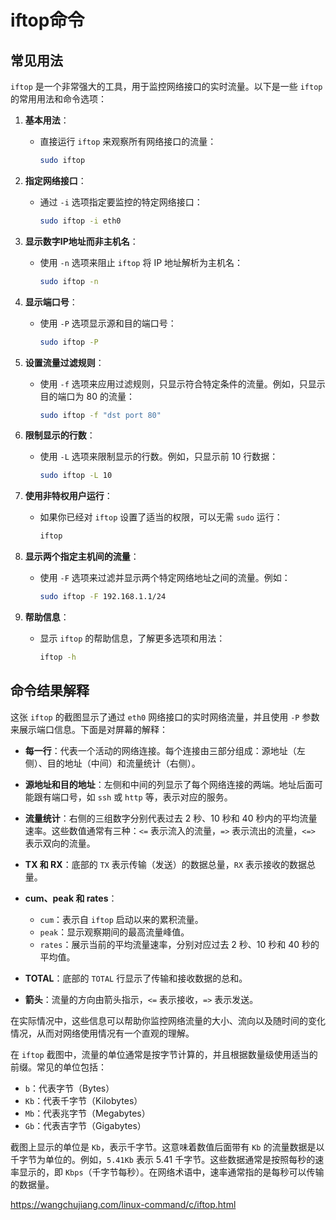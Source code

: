 # iftop命令



## 常见用法



`iftop` 是一个非常强大的工具，用于监控网络接口的实时流量。以下是一些 `iftop` 的常用用法和命令选项：

1. **基本用法**：
   
   - 直接运行 `iftop` 来观察所有网络接口的流量：
     ```bash
     sudo iftop
     ```
   
2. **指定网络接口**：
   - 通过 `-i` 选项指定要监控的特定网络接口：
     ```bash
     sudo iftop -i eth0
     ```

3. **显示数字IP地址而非主机名**：
   - 使用 `-n` 选项来阻止 `iftop` 将 IP 地址解析为主机名：
     ```bash
     sudo iftop -n
     ```

4. **显示端口号**：
   - 使用 `-P` 选项显示源和目的端口号：
     ```bash
     sudo iftop -P
     ```

5. **设置流量过滤规则**：
   - 使用 `-f` 选项来应用过滤规则，只显示符合特定条件的流量。例如，只显示目的端口为 80 的流量：
     ```bash
     sudo iftop -f "dst port 80"
     ```

6. **限制显示的行数**：
   - 使用 `-L` 选项来限制显示的行数。例如，只显示前 10 行数据：
     ```bash
     sudo iftop -L 10
     ```

7. **使用非特权用户运行**：
   - 如果你已经对 `iftop` 设置了适当的权限，可以无需 `sudo` 运行：
     ```bash
     iftop
     ```

8. **显示两个指定主机间的流量**：
   - 使用 `-F` 选项来过滤并显示两个特定网络地址之间的流量。例如：
     ```bash
     sudo iftop -F 192.168.1.1/24
     ```

9. **帮助信息**：
   - 显示 `iftop` 的帮助信息，了解更多选项和用法：
     ```bash
     iftop -h
     ```



## 命令结果解释



这张 `iftop` 的截图显示了通过 `eth0` 网络接口的实时网络流量，并且使用 `-P` 参数来展示端口信息。下面是对屏幕的解释：

- **每一行**：代表一个活动的网络连接。每个连接由三部分组成：源地址（左侧）、目的地址（中间）和流量统计（右侧）。

- **源地址和目的地址**：左侧和中间的列显示了每个网络连接的两端。地址后面可能跟有端口号，如 `ssh` 或 `http` 等，表示对应的服务。

- **流量统计**：右侧的三组数字分别代表过去 2 秒、10 秒和 40 秒内的平均流量速率。这些数值通常有三种：`<=` 表示流入的流量，`=>` 表示流出的流量，`<=>` 表示双向的流量。

- **TX 和 RX**：底部的 `TX` 表示传输（发送）的数据总量，`RX` 表示接收的数据总量。

- **cum、peak 和 rates**：
  - `cum`：表示自 `iftop` 启动以来的累积流量。
  - `peak`：显示观察期间的最高流量峰值。
  - `rates`：展示当前的平均流量速率，分别对应过去 2 秒、10 秒和 40 秒的平均值。

- **TOTAL**：底部的 `TOTAL` 行显示了传输和接收数据的总和。

- **箭头**：流量的方向由箭头指示，`<=` 表示接收，`=>` 表示发送。

在实际情况中，这些信息可以帮助你监控网络流量的大小、流向以及随时间的变化情况，从而对网络使用情况有一个直观的理解。



在 `iftop` 截图中，流量的单位通常是按字节计算的，并且根据数量级使用适当的前缀。常见的单位包括：

- `b`：代表字节（Bytes）
- `Kb`：代表千字节（Kilobytes）
- `Mb`：代表兆字节（Megabytes）
- `Gb`：代表吉字节（Gigabytes）

截图上显示的单位是 `Kb`，表示千字节。这意味着数值后面带有 `Kb` 的流量数据是以千字节为单位的。例如，`5.41Kb` 表示 5.41 千字节。这些数据通常是按照每秒的速率显示的，即 `Kbps`（千字节每秒）。在网络术语中，速率通常指的是每秒可以传输的数据量。







https://wangchujiang.com/linux-command/c/iftop.html